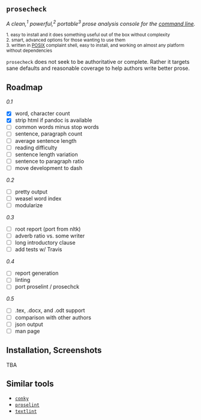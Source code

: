 ## `prosecheck`

*A clean,<sup>1</sup> powerful,<sup>2</sup> portable<sup>3</sup> prose
analysis console for the [command line][2].*


<sup>1. easy to install and it does something useful out of the box without
complexity</sup><br></sup>
<sup>2. smart, advanced options for those wanting to use them<br></sup>
<sup>3. written in [POSIX][1] complaint shell, easy to install, and working on
almost any platform without dependencies
</sup>

[1]: http://www.gnu.org/savannah-checkouts/gnu/autoconf/manual/autoconf-2.69/html_node/Portable-Shell.html#Portable-Shell
[2]: http://en.flossmanuals.net/command-line/index/

`prosecheck` does not seek to be authoritative or complete. Rather it targets
sane defaults and reasonable coverage to help authors write better prose.

## Roadmap

*0.1*
- [x] word, character count
- [x] strip html if pandoc is available
- [ ] common words minus stop words
- [ ] sentence, paragraph count
- [ ] average sentence length
- [ ] reading difficulty
- [ ] sentence length variation
- [ ] sentence to paragraph ratio
- [ ] move development to dash

*0.2*
- [ ] pretty output
- [ ] weasel word index
- [ ] modularize

*0.3*
- [ ] root report (port from nltk)
- [ ] adverb ratio vs. some writer
- [ ] long introductory clause
- [ ] add tests w/ Travis

*0.4*
- [ ] report generation
- [ ] linting
- [ ] port proselint / prosechck

*0.5*
- [ ] .tex, .docx, and .odt support
- [ ] comparison with other authors
- [ ] json output
- [ ] man page

## Installation, Screenshots

TBA

## Similar tools

- [`conky`](https://github.com/brndnmtthws/conky)
- [`proselint`](https://github.com/amperser/proselint)
- [`textlint`](https://github.com/textlint/textlint)
